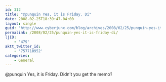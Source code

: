 ```yaml
---
id: 312
title: "@punquin Yes, it is Friday. Di"
date: 2008-02-25T18:39:47-04:00
layout: single
guid: 'http://www.cyberjunx.com/blog/archives/2008/02/25/punquin-yes-it-is-friday-di/'
permalink: /2008/02/25/punquin-yes-it-is-friday-di/
ljID:
    - '479'
aktt_twitter_id:
    - '757718952'
categories:
    - General
---
```


@punquin Yes, it is Friday. Didn’t you get the memo?